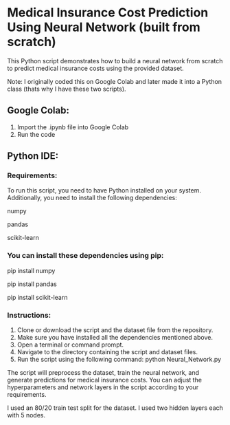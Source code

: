 # Medical Insurance Cost Prediction Using Neural Network (built from scratch)
This Python script demonstrates how to build a neural network from scratch to predict medical insurance costs using the provided dataset.

Note: I originally coded this on Google Colab and later made it into a Python class (thats why I have these two scripts).

## Google Colab:
1. Import the .ipynb file into Google Colab
2. Run the code

## Python IDE:

### Requirements:
To run this script, you need to have Python installed on your system. Additionally, you need to install the following dependencies:

numpy

pandas

scikit-learn

### You can install these dependencies using pip:

pip install numpy 

pip install pandas

pip install scikit-learn

### Instructions:
1. Clone or download the script and the dataset file from the repository.
2. Make sure you have installed all the dependencies mentioned above.
3. Open a terminal or command prompt.
4. Navigate to the directory containing the script and dataset files.
5. Run the script using the following command: python Neural_Network.py

The script will preprocess the dataset, train the neural network, and generate predictions for medical insurance costs.
You can adjust the hyperparameters and network layers in the script according to your requirements.

I used an 80/20 train test split for the dataset.
I used two hidden layers each with 5 nodes.
